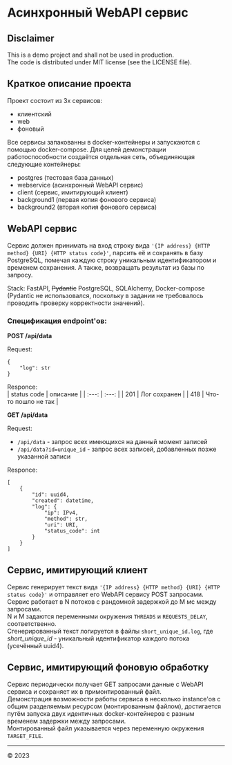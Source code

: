 # Асинхронный WebAPI сервис

## Disclaimer 

This is a demo project and shall not be used in production.  
The code is distributed under MIT license (see the LICENSE file).

## Краткое описание проекта

Проект состоит из 3х сервисов:
- клиентский
- web
- фоновый

Все сервисы запакованны в docker-контейнеры и запускаются с помощью docker-compose. 
Для целей демонстрации работоспособности создаётся отдельная сеть, объединяющая следующие контейнеры:
- postgres (тестовая база данных)
- webservice (асинхронный WebAPI сервис)
- client (сервис, имитирующий клиент)
- background1 (первая копия фонового сервиса)
- background2 (вторая копия фонового сервиса)

## WebAPI сервис

Сервис должен принимать на вход строку вида ` '{IP address} {HTTP method} {URI} {HTTP status code}' `, парсить её и сохранять в базу PostgreSQL, помечая каждую строку уникальным идентификатором и временем сохранения. А также, возвращать результат из базы по запросу.

Stack: FastAPI, ~~Pydantic~~ PostgreSQL, SQLAlchemy, Docker-compose  
(Pydantic не использовался, поскольку в задании не требовалось проводить проверку корректности значений).

### Спецификация endpoint'ов:

**POST /api/data**  

Request:
```
{
    "log": str
}
```

Responce:  
| status code | описание |
| :---: | :---: |
| 201 | Лог сохранен |
| 418 | Что-то пошло не так |

**GET /api/data**  

Request:  
- `/api/data` - запрос всех имеющихся на данный момент записей 
- `/api/data?id=unique_id` - запрос всех записей, добавленных позже указанной записи

Responce:  
```
[
    {
        "id": uuid4,
        "created": datetime,
        "log": {
            "ip": IPv4,
            "method": str,
            "uri": URI,
            "status_code": int
        }
    }
]
```

## Сервис, имитирующий клиент

Сервис генерирует текст вида ` '{IP address} {HTTP method} {URI} {HTTP status code}' ` и отправляет его WebAPI сервису POST запросами.  
Сервис работает в N потоков с рандомной задержкой до M мс между запросами.  
N и M задаются переменными окружения `THREADS` и `REQUESTS_DELAY`, соответственно.  
Сгенерированный текст логируется в файлы `short_unique_id.log`, где *short_unique_id* - уникальный идентификатор каждого потока (усечённый uuid4).

## Сервис, имитирующий фоновую обработку

Сервис периодически получает GET запросами данные с WebAPI сервиса и сохраняет их в примонтированный файл.  
Демонстрация возможности работы сервиса в несколько instance'ов с общим разделяемым ресурсом (монтированным файлом), достигается путём запуска двух идентичных docker-контейнеров с разным временем задержки между запросами.  
Монтированный файл указывается через переменную окружения `TARGET_FILE`.

---
&copy; 2023
